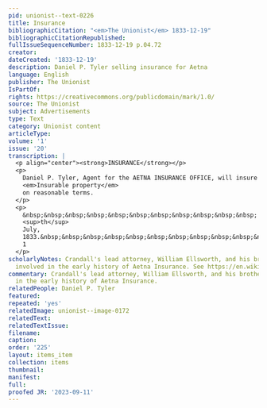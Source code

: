 ```yaml
---
pid: unionist--text-0226
title: Insurance
bibliographicCitation: "<em>The Unionist</em> 1833-12-19"
bibliographicCitationRepublished: 
fullIssueSequenceNumber: 1833-12-19 p.04.72
creator: 
dateCreated: '1833-12-19'
description: Daniel P. Tyler selling insurance for Aetna
language: English
publisher: The Unionist
IsPartOf: 
rights: https://creativecommons.org/publicdomain/mark/1.0/
source: The Unionist
subject: Advertisements
type: Text
category: Unionist content
articleType: 
volume: '1'
issue: '20'
transcription: |
  <p align="center"><strong>INSURANCE</strong></p>
  <p>
    Daniel P. Tyler, Agent for the AETNA INSURANCE OFFICE, will insure all
    <em>Insurable property</em>
    on reasonable terms.
  </p>
  <p>
    &nbsp;&nbsp;&nbsp;&nbsp;&nbsp;&nbsp;&nbsp;&nbsp;&nbsp;&nbsp;&nbsp; Brooklyn 29
    <sup>th</sup>
    July,
    1833.&nbsp;&nbsp;&nbsp;&nbsp;&nbsp;&nbsp;&nbsp;&nbsp;&nbsp;&nbsp;&nbsp;&nbsp;&nbsp;&nbsp;&nbsp;&nbsp;&nbsp;&nbsp;&nbsp;&nbsp;&nbsp;&nbsp;&nbsp;&nbsp;&nbsp;&nbsp;&nbsp;&nbsp;&nbsp;&nbsp;&nbsp;&nbsp;&nbsp;&nbsp;&nbsp;&nbsp;&nbsp;&nbsp;&nbsp;&nbsp;&nbsp;&nbsp;&nbsp;
    1
  </p>
scholarlyNotes: Crandall's lead attorney, William Ellsworth, and his brother were
  involved in the early history of Aetna Insurance. See https://en.wikipedia.org/wiki/Aetna
commentary: Crandall's lead attorney, William Ellsworth, and his brother were involved
  in the early history of Aetna Insurance.
relatedPeople: Daniel P. Tyler
featured: 
repeated: 'yes'
relatedImage: unionist--image-0172
relatedText: 
relatedTextIssue: 
filename: 
caption: 
order: '225'
layout: items_item
collection: items
thumbnail: 
manifest: 
full: 
proofed JR: '2023-09-11'
---
```

